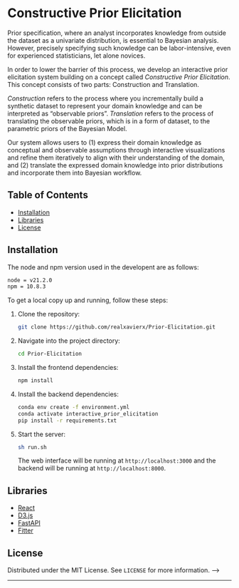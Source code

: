 # Constructive Prior Elicitation

Prior specification, where an analyst incorporates knowledge from outside the dataset as a univariate distribution, is essential to Bayesian analysis. However, precisely specifying such knowledge can be labor-intensive, even for experienced statisticians, let alone novices.

In order to lower the barrier of this process, we develop an interactive prior elicitation system building on a concept called *Constructive Prior Elicitation*. This concept consists of two parts: Construction and Translation.

*Construction* refers to the process where you incrementally build a synthetic dataset to represent your domain knowledge and can be interpreted as “observable priors”. 
*Translation* refers to the process of translating the observable priors, which is in a form of dataset, to the parametric priors of the Bayesian Model.

Our system allows users to (1) express their domain knowledge as conceptual and observable assumptions through interactive visualizations and refine them iteratively to align with their understanding of the domain, and (2) translate the expressed domain knowledge into prior distributions and incorporate them into Bayesian workflow.

## Table of Contents

- [Installation](#installation)
- [Libraries](#libraries)
- [License](#license)

## Installation

The node and npm version used in the developent are as follows:
```bash
node = v21.2.0
npm = 10.8.3
```

To get a local copy up and running, follow these steps:

1. Clone the repository:
   ```bash
   git clone https://github.com/realxavierx/Prior-Elicitation.git
   ```

2. Navigate into the project directory:
   ```bash
   cd Prior-Elicitation
   ```

3. Install the frontend dependencies:
   ```bash
   npm install
   ```

4. Install the backend dependencies:
   ```bash
   conda env create -f environment.yml
   conda activate interactive_prior_elicitation
   pip install -r requirements.txt
   ```

5. Start the  server:
   ```bash
   sh run.sh
   ```

   The web interface will be running at `http://localhost:3000` and the backend will be running at `http://localhost:8000`.


<!-- ## Features

### Three-stage Scaffold
Users are offered three modules that correspond to three levels of abstraction in the prior elicitation process (i.e., conceptual model, bivariate relationship, and univariate distribution).

[Figure: conceptual model -> bivariate -> marginal]

### Flexible and Iterative Specification
Users are able to freely navigate between different stages of the specification process, making adjustments and assumptions in a non-linear manner. 

### Direct Manipulation
Users can modify distrbutions by simple interactions, such as draging and clicking.

### Mapping of User Intentions to Specifications
[WIP] -->

## Libraries

- [React](https://reactjs.org/)
- [D3.js](https://www.d3js.org)
- [FastAPI](https://fastapi.tiangolo.com)
- [Fitter](https://fitter.readthedocs.io/en/latest/index.html)

<!-- 
## Usage

### Adding a Variable
Click `Add Variable` to add a new variable in your analysis by specifying the `name` and `range` of this variable.

### Adding a Causal Relationship
Click `Add Relation` to add a new causal relation between two variables.

### Specifying a Bivariate Relationship
After choosing two variables using the selector, a bivariate plot would be automatically generated. There are three modes you could select:

- Predict: Add a anchor point that draws up a trend line.
- Populate: Add a data point. 
- Chip: Add a data point by allocating two available "chips" from the marginal plot.

### Specifying a Univariate Relationship
Drag and drop the toggle point on each bin to adjust the histogram.

### Choose an Appropriate Distribution
Click `Fit Distribution` to automatically fit the discrete histogram data to possible distributions. The available distrbutions will be shown on the panel right next to the univariate plot, click `Show` to inspect the distribution and click `Select` to pick.    -->


## License

Distributed under the MIT License. See `LICENSE` for more information. -->

---
